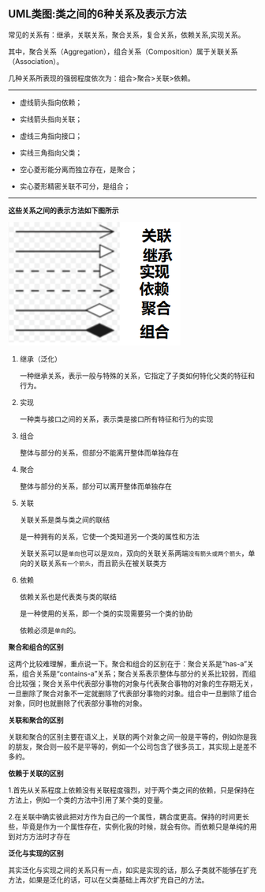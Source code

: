 ## UML类图:类之间的6种关系及表示方法

常见的关系有：继承，关联关系，聚合关系，复合关系，依赖关系,实现关系。

其中，聚合关系（Aggregation），组合关系（Composition）属于关联关系（Association）。

几种关系所表现的强弱程度依次为：组合>聚合>关联>依赖。

---

+ 虚线箭头指向依赖；

+ 实线箭头指向关联；

+ 虚线三角指向接口；

+ 实线三角指向父类；

+ 空心菱形能分离而独立存在，是聚合；

+ 实心菱形精密关联不可分，是组合；

---

**这些关系之间的表示方法如下图所示**

![pic](./../README/pic.jpg)

1. 继承（泛化）

   一种继承关系，表示一般与特殊的关系，它指定了子类如何特化父类的特征和行为。

2. 实现

   一种类与接口之间的关系，表示类是接口所有特征和行为的实现

3. 组合

   整体与部分的关系，但部分不能离开整体而单独存在

4. 聚合

   整体与部分的关系，部分可以离开整体而单独存在

5. 关联

   关联关系是类与类之间的联结 

   是一种拥有的关系，它使一个类知道另一个类的属性和方法

   关联关系可以是`单向`也可以是`双向`，双向的关联关系两端`没有箭头或两个箭头`，单向的关联关系`有一个箭头`，而且箭头在被关联类方

6. 依赖

   依赖关系也是代表类与类的联结 

   是一种使用的关系，即一个类的实现需要另一个类的协助

   依赖必须是`单向`的。 

**聚合和组合的区别**

这两个比较难理解，重点说一下。聚合和组合的区别在于：聚合关系是“has-a”关系，组合关系是“contains-a”关系；聚合关系表示整体与部分的关系比较弱，而组合比较强；聚合关系中代表部分事物的对象与代表聚合事物的对象的生存期无关，一旦删除了聚合对象不一定就删除了代表部分事物的对象。组合中一旦删除了组合对象，同时也就删除了代表部分事物的对象。 

**关联和聚合的区别**

关联和聚合的区别主要在语义上，关联的两个对象之间一般是平等的，例如你是我的朋友，聚合则一般不是平等的，例如一个公司包含了很多员工，其实现上是差不多的。  

**依赖于关联的区别**

1.首先从关系程度上依赖没有关联程度强烈，对于两个类之间的依赖，只是保持在方法上，例如一个类的方法中引用了某个类的变量。

2.在关联中确实彼此把对方作为自己的一个属性，耦合度更高。保持的时间更长些，毕竟是作为一个属性存在，实例化我的时候，就会有你。而依赖只是单纯的用到对方方法时才存在

**泛化与实现的区别**

其实泛化与实现之间的关系只有一点，如实是实现的话，那么子类就不能够在扩充方法，如果是泛化的话，可以在父类基础上再次扩充自己的方法。